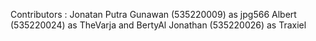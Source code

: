 Contributors : 
Jonatan Putra Gunawan   (535220009) as jpg566
Albert                  (535220024) as TheVarja and BertyAl
Jonathan                (535220026) as Traxiel
